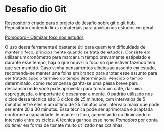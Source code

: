 # Desafio dio Git
Respositório criado para o projeto do desafio sobre git e git hub.
Repositório contendo links e materiais para auxiliar nos estudos em geral.

[Pomodoro - Otimizar foco nos estudos](https://pomofocus.io/)
>
O uso dessa ferramenta é bastante útil para quem tem dificuldade de manter o foco, principalmente quando se trata de estudos.
Consiste em utilizar um cronômetro para marcar um tempo previamente estipulado e durante esse tempo, haja o que houver o foco
no que estiver fazendo tem que ser mantido. Caso venha pensamentos alheios ao assunto em estudo, recomenda-se manter uma folha
em branco para anotar esse assunto para ser tratado após o término do tempo determinado. 
Vencido o tempo determinado, como recompensa ganha-se uma pausa breve para descansar onde você pode aproveitar para tomar um café,
dar uma espreguiçada, o importante é descansar a mente. O padrão utilizado nos ciclos dessa técnica são: 3 ciclos de 25 minutos, 
com intervalos de 5 minutos entre eles e um último de 25 minutos com intervalo maior que pode ser entre 20 a 30 minutos.
Essa técnica pode ser aprimorada e adaptada conforme a capacidade de manter o foco, aumentando ou diminuindo o intervalo entre os ciclos.
A técnica ganhou esse nome *Pomodoro* por conta do *timer* em forma de tomate muito utilizado nas cozinhas.
